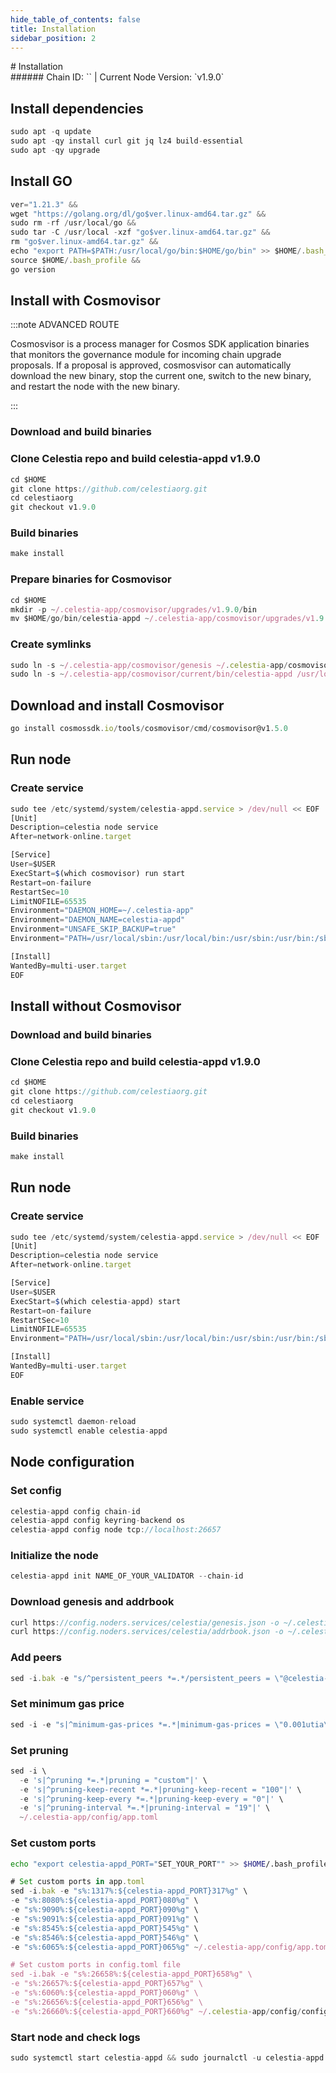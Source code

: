 ```yaml
---
hide_table_of_contents: false
title: Installation
sidebar_position: 2
---
```


<div class="h1-with-icon icon-celestia">
# Installation
</div>
###### Chain ID: `` | Current Node Version: `v1.9.0`

## Install dependencies

```js
sudo apt -q update
sudo apt -qy install curl git jq lz4 build-essential
sudo apt -qy upgrade
```

## Install GO
```js
ver="1.21.3" &&
wget "https://golang.org/dl/go$ver.linux-amd64.tar.gz" &&
sudo rm -rf /usr/local/go &&
sudo tar -C /usr/local -xzf "go$ver.linux-amd64.tar.gz" &&
rm "go$ver.linux-amd64.tar.gz" &&
echo "export PATH=$PATH:/usr/local/go/bin:$HOME/go/bin" >> $HOME/.bash_profile &&
source $HOME/.bash_profile &&
go version
```

## Install with Cosmovisor
:::note ADVANCED ROUTE

Cosmosvisor is a process manager for Cosmos SDK application binaries that monitors the governance module for incoming chain upgrade proposals. If a proposal is approved, cosmosvisor can automatically download the new binary, stop the current one, switch to the new binary, and restart the node with the new binary.

:::
### Download and build binaries
### Clone Celestia repo and build celestia-appd v1.9.0
```js
cd $HOME
git clone https://github.com/celestiaorg.git
cd celestiaorg
git checkout v1.9.0
```

### Build binaries
```js
make install
```
### Prepare binaries for Cosmovisor
```js
cd $HOME
mkdir -p ~/.celestia-app/cosmovisor/upgrades/v1.9.0/bin
mv $HOME/go/bin/celestia-appd ~/.celestia-app/cosmovisor/upgrades/v1.9.0/bin/
```

### Create symlinks
```js
sudo ln -s ~/.celestia-app/cosmovisor/genesis ~/.celestia-app/cosmovisor/current -f
sudo ln -s ~/.celestia-app/cosmovisor/current/bin/celestia-appd /usr/local/bin/celestia-appd -f
```

## Download and install Cosmovisor
```js
go install cosmossdk.io/tools/cosmovisor/cmd/cosmovisor@v1.5.0
```

## Run node
### Create service
```js
sudo tee /etc/systemd/system/celestia-appd.service > /dev/null << EOF
[Unit]
Description=celestia node service
After=network-online.target

[Service]
User=$USER
ExecStart=$(which cosmovisor) run start
Restart=on-failure
RestartSec=10
LimitNOFILE=65535
Environment="DAEMON_HOME=~/.celestia-app"
Environment="DAEMON_NAME=celestia-appd"
Environment="UNSAFE_SKIP_BACKUP=true"
Environment="PATH=/usr/local/sbin:/usr/local/bin:/usr/sbin:/usr/bin:/sbin:/bin:/usr/games:/usr/local/games:/snap/bin:~/.celestia-app/cosmovisor/current/bin"

[Install]
WantedBy=multi-user.target
EOF
```

## Install without Cosmovisor

### Download and build binaries
### Clone Celestia repo and build celestia-appd v1.9.0
```js
cd $HOME
git clone https://github.com/celestiaorg.git
cd celestiaorg
git checkout v1.9.0
```

### Build binaries
```js
make install
```

## Run node
### Create service
```js
sudo tee /etc/systemd/system/celestia-appd.service > /dev/null << EOF
[Unit]
Description=celestia node service
After=network-online.target

[Service]
User=$USER
ExecStart=$(which celestia-appd) start
Restart=on-failure
RestartSec=10
LimitNOFILE=65535
Environment="PATH=/usr/local/sbin:/usr/local/bin:/usr/sbin:/usr/bin:/sbin:/bin:/usr/games:/usr/local/games:/snap/bin"

[Install]
WantedBy=multi-user.target
EOF
```

### Enable service
```js
sudo systemctl daemon-reload
sudo systemctl enable celestia-appd
```

## Node configuration
### Set config
```js
celestia-appd config chain-id 
celestia-appd config keyring-backend os
celestia-appd config node tcp://localhost:26657
```

### Initialize the node
```js
celestia-appd init NAME_OF_YOUR_VALIDATOR --chain-id 
```

### Download genesis and addrbook
```js
curl https://config.noders.services/celestia/genesis.json -o ~/.celestia-app/config/genesis.json
curl https://config.noders.services/celestia/addrbook.json -o ~/.celestia-app/config/addrbook.json
```
### Add peers
```js
sed -i.bak -e "s/^persistent_peers *=.*/persistent_peers = \"@celestia-rpc.noders.services:\"/" ~/.celestia-app/config/config.toml
```

### Set minimum gas price
```js
sed -i -e "s|^minimum-gas-prices *=.*|minimum-gas-prices = \"0.001utia\"|" ~/.celestia-app/config/app.toml
```
### Set pruning
```js
sed -i \
  -e 's|^pruning *=.*|pruning = "custom"|' \
  -e 's|^pruning-keep-recent *=.*|pruning-keep-recent = "100"|' \
  -e 's|^pruning-keep-every *=.*|pruning-keep-every = "0"|' \
  -e 's|^pruning-interval *=.*|pruning-interval = "19"|' \
  ~/.celestia-app/config/app.toml
```

### Set custom ports

```bash
echo "export celestia-appd_PORT="SET_YOUR_PORT"" >> $HOME/.bash_profile
```

```js
# Set custom ports in app.toml
sed -i.bak -e "s%:1317%:${celestia-appd_PORT}317%g" \
-e "s%:8080%:${celestia-appd_PORT}080%g" \
-e "s%:9090%:${celestia-appd_PORT}090%g" \
-e "s%:9091%:${celestia-appd_PORT}091%g" \
-e "s%:8545%:${celestia-appd_PORT}545%g" \
-e "s%:8546%:${celestia-appd_PORT}546%g" \
-e "s%:6065%:${celestia-appd_PORT}065%g" ~/.celestia-app/config/app.toml

# Set custom ports in config.toml file
sed -i.bak -e "s%:26658%:${celestia-appd_PORT}658%g" \
-e "s%:26657%:${celestia-appd_PORT}657%g" \
-e "s%:6060%:${celestia-appd_PORT}060%g" \
-e "s%:26656%:${celestia-appd_PORT}656%g" \
-e "s%:26660%:${celestia-appd_PORT}660%g" ~/.celestia-app/config/config.toml
```

### Start node and check logs
```js
sudo systemctl start celestia-appd && sudo journalctl -u celestia-appd -f --no-hostname -o cat
```
